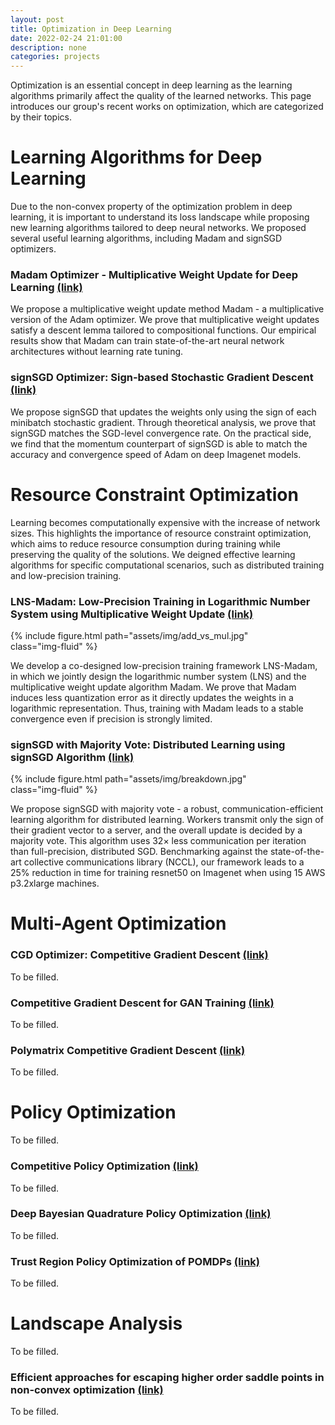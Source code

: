 ```yaml
---
layout: post
title: Optimization in Deep Learning
date: 2022-02-24 21:01:00
description: none
categories: projects
---
```


Optimization is an essential concept in deep learning as the learning algorithms primarily affect the quality of the learned networks. This page introduces our group's recent works on optimization, which are categorized by their topics. 

<!-- In addition, we study the optimization problems under different scenarios, such as multi-agent optimization and policy optimization. -->



# Learning Algorithms for Deep Learning
Due to the non-convex property of the optimization problem in deep learning, it is important to understand its loss landscape while proposing new learning algorithms tailored to deep neural networks. We proposed several useful learning algorithms, including Madam and signSGD optimizers.

### Madam Optimizer - Multiplicative Weight Update for Deep Learning [(link)](https://arxiv.org/abs/2006.14560)

We propose a multiplicative weight update method Madam - a multiplicative version of the Adam optimizer. We prove that multiplicative weight updates satisfy a descent lemma tailored to compositional functions. Our empirical results show that Madam can train state-of-the-art neural network architectures without learning rate tuning.

### signSGD Optimizer: Sign-based Stochastic Gradient Descent [(link)](https://arxiv.org/abs/1802.04434)

We propose signSGD that updates the weights only using the sign of each minibatch stochastic gradient. Through theoretical analysis, we prove that signSGD matches the SGD-level convergence rate. On the practical side, we find that the momentum counterpart of signSGD is able to match the accuracy and convergence speed of Adam on deep Imagenet models.

# Resource Constraint Optimization
Learning becomes computationally expensive with the increase of network sizes. This highlights the importance of resource constraint optimization, which aims to reduce resource consumption during training while preserving the quality of the solutions. We deigned effective learning algorithms for specific computational scenarios, such as distributed training and low-precision training.
### LNS-Madam: Low-Precision Training in Logarithmic Number System using Multiplicative Weight Update [(link)](https://arxiv.org/abs/2106.13914)

<div class="col-sm mt-3 mt-md-0 mx-auto" style="max-width: 400px;">
    {% include figure.html path="assets/img/add_vs_mul.jpg" class="img-fluid" %}
</div>

We develop a co-designed low-precision training framework LNS-Madam, in which we jointly design the logarithmic number system (LNS) and the multiplicative weight update algorithm Madam. We prove that Madam induces less quantization error as it directly updates the weights in a logarithmic representation. Thus, training with Madam leads to a stable convergence even if precision is strongly limited. 

### signSGD with Majority Vote: Distributed Learning using signSGD Algorithm [(link)](https://arxiv.org/abs/1810.05291)

<div class="col-sm mt-3 mt-md-0 mx-auto" style="max-width: 450px;">
    {% include figure.html path="assets/img/breakdown.jpg" class="img-fluid" %}
</div>

We propose signSGD with majority vote - a robust, communication-efficient learning algorithm for distributed learning. Workers transmit only the sign of their gradient vector to a server, and the overall update is decided by a majority vote. This algorithm uses 32× less communication per iteration than full-precision, distributed SGD. Benchmarking against the state-of-the-art collective communications library (NCCL), our framework leads to a 25% reduction in time for training resnet50 on Imagenet when using 15 AWS p3.2xlarge machines.

# Multi-Agent Optimization

### CGD Optimizer: Competitive Gradient Descent [(link)](https://arxiv.org/abs/1905.12103)

To be filled.

### Competitive Gradient Descent for GAN Training [(link)](https://arxiv.org/abs/1910.05852)

To be filled.

### Polymatrix Competitive Gradient Descent [(link)](https://arxiv.org/abs/2111.08565)

To be filled.

# Policy Optimization

To be filled.

### Competitive Policy Optimization [(link)](https://arxiv.org/abs/2006.10611)

To be filled.

### Deep Bayesian Quadrature Policy Optimization [(link)](https://arxiv.org/abs/2006.15637)

To be filled.

### Trust Region Policy Optimization of POMDPs [(link)](https://authors.library.caltech.edu/94179/1/1810.07900.pdf)

To be filled.

# Landscape Analysis

To be filled.

### Efficient approaches for escaping higher order saddle points in non-convex optimization [(link)](http://arxiv.org/abs/1602.05908)

To be filled.
<!-- ###  [(link)]() -->

